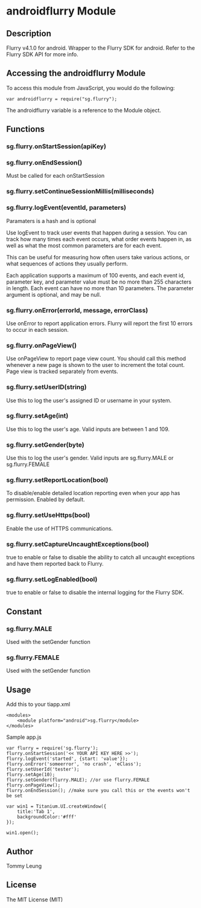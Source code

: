 # androidflurry Module

## Description

Flurry v4.1.0 for android. Wrapper to the Flurry SDK for android. Refer to the Flurry SDK API for more info.

## Accessing the androidflurry Module

To access this module from JavaScript, you would do the following:

	var androidflurry = require("sg.flurry");

The androidflurry variable is a reference to the Module object.	

## Functions

### sg.flurry.onStartSession(apiKey)

### sg.flurry.onEndSession()

Must be called for each onStartSession

### sg.flurry.setContinueSessionMillis(milliseconds)

### sg.flurry.logEvent(eventId, parameters)

Paramaters is a hash and is optional

Use logEvent to track user events that happen during a session. You can track how many times each event occurs, what order events happen in, as well as what the most common parameters are for each event.

This can be useful for measuring how often users take various actions, or what sequences of actions they usually perform.

Each application supports a maximum of 100 events, and each event id, parameter key, and parameter value must be no more than 255 characters in length. Each event can have no more than 10 parameters. The parameter argument is optional, and may be null. 

### sg.flurry.onError(errorId, message, errorClass)

Use onError to report application errors. Flurry will report the first 10 errors to occur in each session.

### sg.flurry.onPageView()

Use onPageView to report page view count. You should call this method whenever a new page is shown to the user to increment the total count. Page view is tracked separately from events. 

### sg.flurry.setUserID(string)

Use this to log the user's assigned ID or username in your system. 

### sg.flurry.setAge(int)

Use this to log the user's age. Valid inputs are between 1 and 109. 

### sg.flurry.setGender(byte)

Use this to log the user's gender. Valid inputs are sg.flurry.MALE or sg.flurry.FEMALE

### sg.flurry.setReportLocation(bool)

To disable/enable detailed location reporting even when your app has permission. Enabled by default.

### sg.flurry.setUseHttps(bool)

Enable the use of HTTPS communications.

### sg.flurry.setCaptureUncaughtExceptions(bool)

true to enable or false to disable the ability to catch all uncaught exceptions and have them reported back to Flurry.

### sg.flurry.setLogEnabled(bool)

true to enable or false to disable the internal logging for the Flurry SDK.

## Constant

### sg.flurry.MALE

Used with the setGender function

### sg.flurry.FEMALE

Used with the setGender function

## Usage

Add this to your tiapp.xml

	<modules>
		<module platform="android">sg.flurry</module>
	</modules>

Sample app.js

	var flurry = require('sg.flurry');
	flurry.onStartSession('<< YOUR API KEY HERE >>');
	flurry.logEvent('started', {start: 'value'});
	flurry.onError('someerror', 'no crash', 'eClass');
	flurry.setUserId('tester');
	flurry.setAge(10);
	flurry.setGender(flurry.MALE); //or use flurry.FEMALE
	flurry.onPageView();
	flurry.onEndSession(); //make sure you call this or the events won't be set

	var win1 = Titanium.UI.createWindow({  
		title:'Tab 1',
		backgroundColor:'#fff'
	});

	win1.open();

## Author

Tommy Leung

## License

The MIT License (MIT)